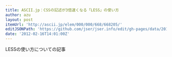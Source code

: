 ```yaml
---
title: ASCII.jp：CSSの記述が3倍速くなる「LESS」の使い方
author: azu
layout: post
itemUrl: 'http://ascii.jp/elem/000/000/668/668205/'
editJSONPath: 'https://github.com/jser/jser.info/edit/gh-pages/data/2012/02/index.json'
date: '2012-02-16T14:01:00Z'
---
```

LESSの使い方についての記事
